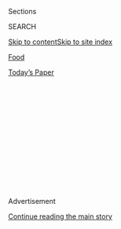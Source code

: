 <div id="app">

<div>

<div>

<div>

<div class="NYTAppHideMasthead css-1q2w90k e1suatyy0">

<div class="section css-ui9rw0 e1suatyy2">

<div class="css-eph4ug er09x8g0">

<div class="css-6n7j50">

</div>

<span class="css-1dv1kvn">Sections</span>

<div class="css-10488qs">

<span class="css-1dv1kvn">SEARCH</span>

</div>

[Skip to content](#site-content)[Skip to site
index](#site-index)

</div>

<div id="masthead-section-label" class="css-1wr3we4 eaxe0e00">

[Food](https://www.nytimes3xbfgragh.onion/section/food)

</div>

<div class="css-10698na e1huz5gh0">

</div>

</div>

<div id="masthead-bar-one" class="section hasLinks css-15hmgas e1csuq9d3">

<div class="css-uqyvli e1csuq9d0">

</div>

<div class="css-1uqjmks e1csuq9d1">

</div>

<div class="css-9e9ivx">

[](https://myaccount.nytimes3xbfgragh.onion/auth/login?response_type=cookie&client_id=vi)

</div>

<div class="css-1bvtpon e1csuq9d2">

[Today’s
Paper](https://www.nytimes3xbfgragh.onion/section/todayspaper)

</div>

</div>

</div>

</div>

<div data-aria-hidden="false">

<div id="site-content" data-role="main">

<div>

<div class="css-1aor85t" style="opacity:0.000000001;z-index:-1;visibility:hidden">

<div class="css-1hqnpie">

<div class="css-epjblv">

<span class="css-17xtcya">[Food](/section/food)</span><span class="css-x15j1o">|</span><span class="css-fwqvlz">A
Jolt of Electricity Courses Through the
Kitchen</span>

</div>

<div class="css-k008qs">

<div class="css-1iwv8en">

<span class="css-18z7m18"></span>

<div>

</div>

</div>

<span class="css-1n6z4y">https://nyti.ms/1635HNx</span>

<div class="css-1705lsu">

<div class="css-4xjgmj">

<div class="css-4skfbu" data-role="toolbar" data-aria-label="Social Media Share buttons, Save button, and Comments Panel with current comment count" data-testid="share-tools">

  - 
  - 
  - 
  - 
    
    <div class="css-6n7j50">
    
    </div>

  - 

</div>

</div>

</div>

</div>

</div>

</div>

<div class="css-13pd83m">

</div>

<div id="top-wrapper" class="css-1sy8kpn">

<div id="top-slug" class="css-l9onyx">

Advertisement

</div>

[Continue reading the main
story](#after-top)

<div class="ad top-wrapper" style="text-align:center;height:100%;display:block;min-height:250px">

<div id="top" class="place-ad" data-position="top" data-size-key="top">

</div>

</div>

<div id="after-top">

</div>

</div>

<div id="sponsor-wrapper" class="css-1hyfx7x">

<div id="sponsor-slug" class="css-19vbshk">

Supported by

</div>

[Continue reading the main
story](#after-sponsor)

<div id="sponsor" class="ad sponsor-wrapper" style="text-align:center;height:100%;display:block">

</div>

<div id="after-sponsor">

</div>

</div>

<div class="css-1vkm6nb ehdk2mb0">

# A Jolt of Electricity Courses Through the Kitchen

</div>

<div class="css-79elbk" data-testid="photoviewer-wrapper">

<div class="css-z3e15g" data-testid="photoviewer-wrapper-hidden">

</div>

<div class="css-1a48zt4 ehw59r15" data-testid="photoviewer-children">

![<span class="css-16f3y1r e13ogyst0" data-aria-hidden="true">The
restaurant has less in common with Queens Thai dynamos than it does with
Pok Pok Ny, Andy Ricker’s restaurant on the Brooklyn
waterfront.</span><span class="css-cnj6d5 e1z0qqy90" itemprop="copyrightHolder"><span class="css-1ly73wi e1tej78p0">Credit...</span><span><span>Benjamin
Petit for The New York
Times</span></span></span>](https://static01.graylady3jvrrxbe.onion/images/2013/07/03/dining/03REST_SPAN/03REST_SPAN-articleLarge.jpg?quality=75&auto=webp&disable=upscale)

</div>

</div>

<div class="css-170u9t6">

<div class="css-1c4e8vg" data-testid="restaurant-review-header">

<div class="css-83hgbf">

  - Uncle Boons  
    **<span>NYT Critic's Pick</span>
    <span class="css-z4hz5">★★</span>
    Thai
    $$$
    <span>7 Spring Street</span>
    646-370-6650

</div>

</div>

</div>

<div class="css-xt80pu e12qa4dv0">

<div class="css-18e8msd">

<div class="css-vp77d3 epjyd6m0">

<div class="css-1baulvz">

By [<span class="css-1baulvz last-byline" itemprop="name">Pete
Wells</span>](https://www.nytimes3xbfgragh.onion/by/pete-wells)

</div>

</div>

  - July 2,
    2013

  - 
    
    <div class="css-4xjgmj">
    
    <div class="css-d8bdto" data-role="toolbar" data-aria-label="Social Media Share buttons, Save button, and Comments Panel with current comment count" data-testid="share-tools">
    
      - 
      - 
      - 
      - 
        
        <div class="css-6n7j50">
        
        </div>
    
      - 
    
    </div>
    
    </div>

</div>

</div>

<div class="section meteredContent css-1r7ky0e" name="articleBody" itemprop="articleBody">

<div class="css-1fanzo5 StoryBodyCompanionColumn">

<div class="css-53u6y8">

The smallest blackout I’ve ever lived through was limited to the
interior of a Thai restaurant on Spring Street, just off the Bowery,
named [Uncle Boons](http://www.uncleboons.com/site/), where early one
night the electricity kept cutting out, then flicking back on a few
minutes later. Almost every foot of wall space is covered with pictures
that might have been picked up at a Bangkok flea market: portraits of
Thailand’s kings, thrift-store paintings, prints of jungle beasts, a
monster-movie poster in Thai and semi-English (“Once again dinosaur
shake the erath\!”). But staging a Southeast Asian power failure seemed
to be taking the conceit a bit far.

We didn’t stop eating, though. I would bring my own generator if that’s
what it took to finish the mee krob with fried sweetbreads. In many Thai
restaurants in the United States, the fried noodles in mee krob are
dispatched into dissolved brown sugar with trace amounts of fish sauce
and lime juice. The result is as interesting as spaghetti in pancake
syrup. The sauce at Uncle Boons, which starts with tamarind pulp and
palm sugar, was rounded and rich and deeply engaging.

And a little thing like iffy wiring wouldn’t keep me away from the yum
kai hua pli, a salad of warm roasted chicken torn and tossed with
crunchy threads of sliced banana blossoms. The chicken would have been
great by itself, but it was the dressing that helped it shine through
the power failure: warm coconut milk soured with lime juice and spiced
with dried chiles to an intensity that I think of as handkerchief-hot.

Uncle Boons must have fixed its electrical troubles, because they did
not recur. What did return was my excitement at tasting Thai flavors so
fresh and dynamic.

</div>

</div>

<div class="css-1fanzo5 StoryBodyCompanionColumn">

<div class="css-53u6y8">

The restaurant has less in common with Queens Thai dynamos like
[Ayada](http://www.nytimes3xbfgragh.onion/2010/09/08/dining/reviews/08under.html),
[Sripraphai](http://events.nytimes3xbfgragh.onion/2004/11/03/dining/reviews/03REST.html?pagewanted=all),
tiny [Chao
Thai](http://events.nytimes3xbfgragh.onion/2006/08/16/dining/reviews/16unde.html?fta=y)
or its roomier spinoff [Chao Thai
Too](http://blogs.villagevoice.com/forkintheroad/2012/10/chao_thai_too_f.php)
than it does with [Pok Pok
Ny](http://www.nytimes3xbfgragh.onion/2012/06/27/dining/reviews/pok-pok-ny-brooklyn-restaurant-review.html?pagewanted=all),
Andy Ricker’s place on the Brooklyn waterfront. A few of its tricks
might have been lifted from Mr. Ricker’s backpack. There is the charcoal
grill, visible behind a glass wall at the end of the bar. There is the
tight menu that doesn’t give you the choice of chicken, beef, pork,
shrimp or squid with almost every curry, a concession that holds back
some of the best Thai restaurants.

Both places look like dark, woody Thai pubs, right down to their
motorized ice buckets that shake bottles of Singha until they turn into
alcoholic slush that you drink through a straw. (It won’t be the best
beer you’ve ever had, but it may be the coldest.) Pok Pok Ny follows
through with many other wacky and excellent Thai beverages, while the
drinks are Uncle Boons’s prime blind spot. Neither of the two cocktails
is a complete triumph, and even the iced tea with sweetened condensed
milk tastes watery.

But Uncle Boons has many charms all its own. The owners and chefs, Ann
Redding and her husband, Matt Danzer, met while working as cooks at [Per
Se](http://www.nytimes3xbfgragh.onion/2011/10/12/dining/reviews/per-se-nyc-restaurant-review.html?pagewanted=all),
and the marks of Thomas Keller’s ballet academy are far more visible
than you’d expect at a place that plays warbly Thai covers of “Another
Brick in the Wall” and “Hang On,
Sloopy.”

</div>

</div>

<div class="sizeMedium layoutHorizontal css-rezhvw ejvbdkh1">

[](https://www.nytimes3xbfgragh.onion/slideshow/2013/07/03/dining/20130703-REST.html)

<div class="css-5nx6oe">

## Uncle Boons

<div class="css-1xhl2m">

12 Photos

View Slide Show
<span class="css-t4350i">›</span>

</div>

</div>

<div class="css-79elbk">

<div class="css-hyytny">

</div>

![](https://static01.graylady3jvrrxbe.onion/images/2013/07/03/dining/20130703-REST-slide-ONT6/20130703-REST-slide-ONT6-articleLarge.jpg?quality=75&auto=webp&disable=upscale)

</div>

<div class="css-17ai7jg e15qwgfe0">

<span class="css-16f3y1r e13ogyst0">Benjamin Petit for The New York
Times</span>

</div>

</div>

<div class="css-1fanzo5 StoryBodyCompanionColumn">

<div class="css-53u6y8">

The tables are set with folded cotton napkins and traditional brass
forks and spoons from Thailand. Three months after the restaurant
opened, the dining room staff is already quite polished, poised and
welcoming. The third time the lights went out, a server brought every
table an unnecessary but delicious little apology, a plate of mieng kum,
little one-bite snacks.

</div>

</div>

<div class="css-1fanzo5 StoryBodyCompanionColumn">

<div class="css-53u6y8">

Mounded on a soft, fresh betel leaf are fresh ginger, coconut, dried
shrimp, peanuts and very hot chiles. You dab on some shrimp-paste sauce,
fold the leaf over and pop it into your mouth, and right away your taste
buds spring to attention. It’s a preview of the flavors that will become
major themes of the meal.

Coconut milk is the foundation of the remarkably aromatic curry of
chicken livers and fresh pineapple called dup kai kaeng supalot, and of
an amazing massaman curry with shredded potato and braised beef cheeks
that break up the minute you dip a spoon into the bowl. In place of the
gloppy peanut-butter sweetness found in many American massamans, Uncle
Boons makes a drier sauce with the exotic muskiness of a walk through a
spice shop, punctuated by the crisp pungency of green peppercorns.

Over four meals, Uncle Boons appeared to be working its way toward
consistent excellence. Still, there was one night when the green mango
salad tilted too far into sourness, and another when damp, clumpy fried
rice with crab suggested that the wok had been a few degrees shy of the
smoking fury that leads to great fried rice.

Spice levels could waver, too. But with only one or two exceptions,
Uncle Boons came through with searing heat when it was called for,
especially in that chicken salad or with a laab of minced lamb wok-fried
to a deep mahogany and served warm; fresh mint and cilantro temper the
spice but in no way tame it.

Subtle flavors have a place in Thai cooking, too. There’s a hint of a
1970s suburban party dip to the lon pu kem, which offers raw snap peas,
radishes, crisp green mango and Thai eggplant to be dunked into a bowl
of creamy, coconut-rich crab dip. And there is just enough fresh green
chile in a thin nam prik sauce to bring out the sweetness in
charcoal-grilled blowfish tails or baby octopus that would fit in your
palm if you were silly enough to place them there and not between your
teeth, where they belong.

A coconut-milk-based curry yellow with fresh turmeric is one key to the
greatness of Uncle Boons’s khao soi. But really, everything in the bowl
plays a part: the chicken leg stewed to irresistible tenderness, the
pickled mustard greens, the big frizz of fried cilantro-flecked egg
noodles on top and the same noodles boiled in the curry. I wouldn’t
scream if Ms. Redding and Mr. Danzer threw a few more dried chiles into
the pot, but this is still the best khao soi I’ve eaten in New York.

Ms. Redding was born in northeastern Thailand, but before opening Uncle
Boons she and Mr. Danzer roamed the country, and their cooking does,
too. The couple may be in the market for a better electrician. But where
it counts, in the kitchen, they have all the power any lover of Thai
food could ask for.

</div>

</div>

</div>

<div>

</div>

<div>

</div>

<div>

</div>

<div>

<div id="bottom-wrapper" class="css-1ede5it">

<div id="bottom-slug" class="css-l9onyx">

Advertisement

</div>

[Continue reading the main
story](#after-bottom)

<div id="bottom" class="ad bottom-wrapper" style="text-align:center;height:100%;display:block;min-height:90px">

</div>

<div id="after-bottom">

</div>

</div>

</div>

</div>

</div>

## Site Index

<div>

</div>

## Site Information Navigation

  - [© <span>2020</span> <span>The New York Times
    Company</span>](https://help.nytimes3xbfgragh.onion/hc/en-us/articles/115014792127-Copyright-notice)

<!-- end list -->

  - [NYTCo](https://www.nytco.com/)
  - [Contact
    Us](https://help.nytimes3xbfgragh.onion/hc/en-us/articles/115015385887-Contact-Us)
  - [Work with us](https://www.nytco.com/careers/)
  - [Advertise](https://nytmediakit.com/)
  - [T Brand Studio](http://www.tbrandstudio.com/)
  - [Your Ad
    Choices](https://www.nytimes3xbfgragh.onion/privacy/cookie-policy#how-do-i-manage-trackers)
  - [Privacy](https://www.nytimes3xbfgragh.onion/privacy)
  - [Terms of
    Service](https://help.nytimes3xbfgragh.onion/hc/en-us/articles/115014893428-Terms-of-service)
  - [Terms of
    Sale](https://help.nytimes3xbfgragh.onion/hc/en-us/articles/115014893968-Terms-of-sale)
  - [Site
    Map](https://spiderbites.nytimes3xbfgragh.onion)
  - [Help](https://help.nytimes3xbfgragh.onion/hc/en-us)
  - [Subscriptions](https://www.nytimes3xbfgragh.onion/subscription?campaignId=37WXW)

</div>

</div>

</div>

</div>
